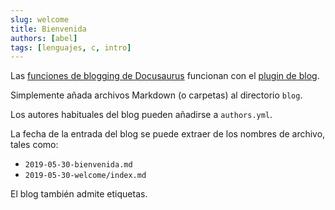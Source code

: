 ```yaml
---
slug: welcome
title: Bienvenida
authors: [abel]
tags: [lenguajes, c, intro]
---
```


Las [funciones de blogging de Docusaurus](https://docusaurus.io/docs/blog) funcionan con el [plugin de blog](https://docusaurus.io/docs/api/plugins/@docusaurus/plugin-content-blog).

Simplemente añada archivos Markdown (o carpetas) al directorio `blog`.

Los autores habituales del blog pueden añadirse a `authors.yml`.

La fecha de la entrada del blog se puede extraer de los nombres de archivo, tales como:

- `2019-05-30-bienvenida.md`
- `2019-05-30-welcome/index.md`

El blog también admite etiquetas.

